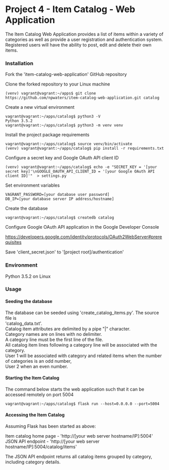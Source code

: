 # Project 4 - Item Catalog - Web Application
The Item Catalog Web Application provides a list of items within a variety of categories as well as provide
 a user registration and authentication system. Registered users will have the ability to post,
  edit and delete their own items.


### Installation
Fork the 'item-catalog-web-application' GitHub repository

Clone the forked repository to your Linux machine

    (venv) vagrant@vagrant:~/apps$ git clone https://github.com/npwaters/item-catalog-web-application.git catalog

Create a new virtual environment

    vagrant@vagrant:~/apps/catalog$ python3 -V
    Python 3.5.2
    vagrant@vagrant:~/apps/catalog$ python3 -m venv venv

Install the project package requirements

    vagrant@vagrant:~/apps/catalog$ source venv/bin/activate
    (venv) vagrant@vagrant:~/apps/catalog$ pip install -r requirements.txt

Configure a secret key and Google OAuth API client ID

    (venv) vagrant@vagrant:~/apps/catalog$ echo -e "SECRET_KEY = '[your secret key]'\nGOOGLE_OAUTH_API_CLIENT_ID = '[your Google OAuth API client ID]'"  > settings.py

Set environment variables

    VAGRANT_PASSWORD=[your database user password]
    DB_IP=[your database server IP address/hostname]

Create the database

    vagrant@vagrant:~/apps/catalog$ createdb catalog 

Configure Google OAuth API application in the Google Developer Console

https://developers.google.com/identity/protocols/OAuth2WebServer#prerequisites 

Save 'client_secret.json' to '\[project root\]/authentication' 



 
### Environment
Python 3.5.2 on Linux

### Usage

#### Seeding the database 
The database can be seeded using 'create_catalog_items.py'. The source file is <br>
'catalog_data.txt'.<br>
Catalog item attributes are delimited by a pipe "|" character.<br> 
Category names are on lines with no delimiter.<br>
A category line must be the first line of the file.<br>
All catalog item lines following a category line will be associated with the category.<br>
User 1 will be associated with category and related items when the number of categories is an odd number, <br>
User 2 when an even number.


#### Starting the Item Catalog

The command below starts the web application such that it can be accessed remotely on port 5004

    vagrant@vagrant:~/apps/catalog$ flask run --host=0.0.0.0 --port=5004


#### Accessing the Item Catalog

Assuming Flask has been started as above:<br>

Item catalog home page - 'http://[your web server hostname/IP]:5004'<br>
JSON API endpoint - 'http://[your web server hostname/IP]:5004/catalog/items'

The JSON API endpoint returns all catalog items grouped by category, including category details.

